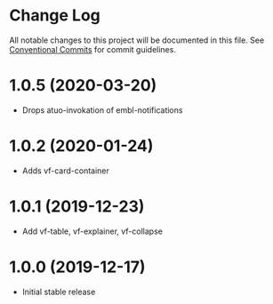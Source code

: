 # Change Log

All notable changes to this project will be documented in this file.
See [Conventional Commits](https://conventionalcommits.org) for commit guidelines.

# 1.0.5 (2020-03-20)

* Drops atuo-invokation of embl-notifications

# 1.0.2 (2020-01-24)

* Adds vf-card-container

# 1.0.1 (2019-12-23)

* Add vf-table, vf-explainer, vf-collapse

# 1.0.0 (2019-12-17)

* Initial stable release

